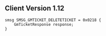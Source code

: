 ## Client Version 1.12

```rust,ignore
smsg SMSG_GMTICKET_DELETETICKET = 0x0218 {
    GmTicketResponse response;    
}

```

